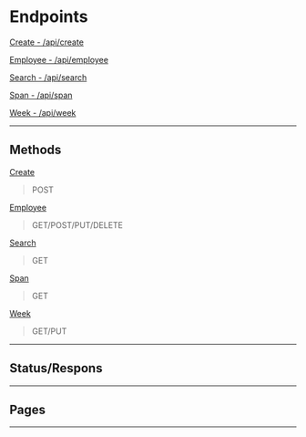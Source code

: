 # Endpoints


[Create - /api/create](../pages/api/create/employee.ts)

[Employee - /api/employee](../pages/api/employee/%5Bid%5D.ts)

[Search - /api/search](../pages/api/search/%5Bname%5D.tsx)

[Span - /api/span](../pages/api/span/%5B...id%5D.ts)

[Week - /api/week](../pages/api/week/%5B...id%5D.ts)

---
## Methods


[Create](../pages/api/create/employee.ts)
> POST

[Employee](../pages/api/employee/%5Bid%5D.ts)
> GET/POST/PUT/DELETE

[Search](../pages/api/search/%5Bname%5D.tsx)
> GET

[Span](../pages/api/span/%5B...id%5D.ts)
> GET

[Week](../pages/api/week/%5B...id%5D.ts)
> GET/PUT

---
## Status/Respons



---
## Pages



---



